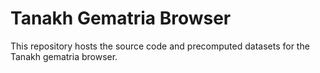 # Tanakh Gematria Browser

This repository hosts the source code and precomputed datasets for the Tanakh gematria browser.
